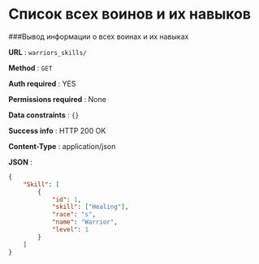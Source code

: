 # Список всех воинов и их навыков

###Вывод информации о всех воинах и их навыках

**URL** : `warriors_skills/`

**Method** : `GET`

**Auth required** : YES

**Permissions required** : None

**Data constraints** : `{}`

**Success info** : HTTP 200 OK

**Content-Type** : application/json

**JSON** :
```json
{
    "Skill": [
        {
            "id": 1,
            "skill": ["Healing"],
            "race": "s",
            "name": "Warrior",
            "level": 1
        }
    ]
}
```